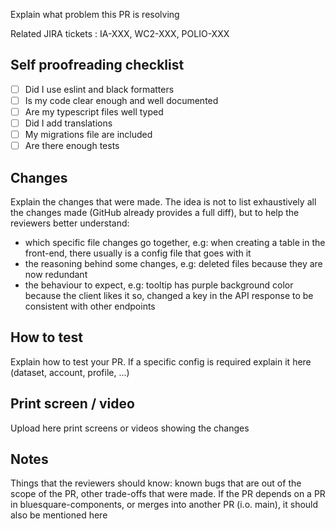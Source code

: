 Explain what problem this PR is resolving

Related JIRA tickets : IA-XXX, WC2-XXX, POLIO-XXX

## Self proofreading checklist

- [ ] Did I use eslint and black formatters
- [ ] Is my code clear enough and well documented
- [ ] Are my typescript files well typed
- [ ] Did I add translations
- [ ] My migrations file are included
- [ ] Are there enough tests

## Changes

Explain the changes that were made. The idea is not to list exhaustively all the changes made (GitHub already provides a full diff), but to help the reviewers better understand:
- which specific file changes go together, e.g: when creating a table in the front-end, there usually is a config file that goes with it
- the reasoning behind some changes, e.g: deleted files because they are now redundant
- the behaviour to expect, e.g: tooltip has purple background color because the client likes it so, changed a key in the API response to be consistent with other endpoints

## How to test

Explain how to test your PR.
If a specific config is required explain it here (dataset, account, profile, ...)

## Print screen / video

Upload here print screens or videos showing the changes

## Notes

Things that the reviewers should know: known bugs that are out of the scope of the PR, other trade-offs that were made.
If the PR depends on a PR in bluesquare-components, or merges into another PR (i.o. main), it should also be mentioned here
